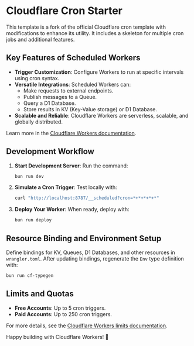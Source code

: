 # Cloudflare Cron Starter

This template is a fork of the official Cloudflare cron template with modifications to enhance its utility. It includes a skeleton for multiple cron jobs and additional features.

## Key Features of Scheduled Workers

- **Trigger Customization**: Configure Workers to run at specific intervals using cron syntax.
- **Versatile Integrations**: Scheduled Workers can:
    - Make requests to external endpoints.
    - Publish messages to a Queue.
    - Query a D1 Database.
    - Store results in KV (Key-Value storage) or D1 Database.
- **Scalable and Reliable**: Cloudflare Workers are serverless, scalable, and globally distributed.

Learn more in the [Cloudflare Workers documentation](https://developers.cloudflare.com/workers/).

## Development Workflow

1. **Start Development Server**:
   Run the command:
    ```bash
    bun run dev
    ```
2. **Simulate a Cron Trigger**:
   Test locally with:
    ```bash
    curl "http://localhost:8787/__scheduled?cron=*+*+*+*+*"
    ```
3. **Deploy Your Worker**:
   When ready, deploy with:
    ```bash
    bun run deploy
    ```

## Resource Binding and Environment Setup

Define bindings for KV, Queues, D1 Databases, and other resources in `wrangler.toml`. After updating bindings, regenerate the `Env` type definition with:

```bash
bun run cf-typegen
```

## Limits and Quotas

- **Free Accounts**: Up to 5 cron triggers.
- **Paid Accounts**: Up to 250 cron triggers.

For more details, see the [Cloudflare Workers limits documentation](https://developers.cloudflare.com/workers/platform/limits/).

Happy building with Cloudflare Workers! 🚀
